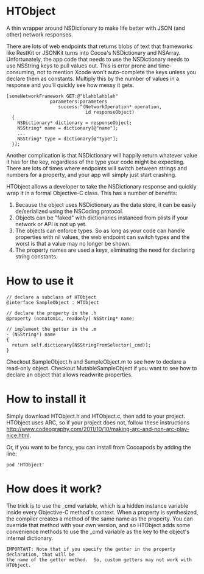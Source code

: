 HTObject
========

A thin wrapper around NSDictionary to make life better with JSON (and other) network responses.


There are lots of web endpoints that returns blobs of text that frameworks like RestKit or JSONKit turns into Cocoa's NSDictionary and NSArray.  Unfortunately, the app code that needs to use the NSDictionary needs to use NSString keys to pull values out.  This is error prone and time-consuming, not to mention Xcode won't auto-complete the keys unless you declare them as constants.  Multiply this by the number of values in a response and you'll quickly see how messy it gets. 

```
[someNetworkFramework GET:@"blahblahblah"
                parameters:parameters
                   success:^(NetworkOperation* operation,
                             id responseObject)
  {
    NSDictionary* dictionary = responseObject;
    NSString* name = dictionary[@"name"];
    ...
    NSString* type = dictionary[@"type"];
  }];
```

Another complication is that NSDictionary will happily return whatever value it has for the key, regardless of the type your code might be expecting.  There are lots of times where endpoints will switch between strings and numbers for a property, and your app will simply just start crashing.

HTObject allows a developer to take the NSDictionary response and quickly wrap it in a formal Objective-C class.  This has a number of benefits:

1.  Because the object uses NSDictionary as the data store, it can be easily de/serialized using the NSCoding protocol.
2.  Objects can be "faked" with dictionaries instanced from plists if your network or API is not up yet.
3.  The objects can enforce types.  So as long as your code can handle properties with nil values, the web endpoint can switch types and the worst is that a value may no longer be shown.
4.  The property names are used a keys, eliminating the need for declaring string constants.

How to use it
========

```
// declare a subclass of HTObject
@interface SampleObject : HTObject

// declare the property in the .h
@property (nonatomic, readonly) NSString* name;

// implement the getter in the .m
- (NSString*) name
{
  return self.dictionary[NSStringFromSelector(_cmd)];
}
```

Checkout SampleObject.h and SampleObject.m to see how to declare a read-only object.  Checkout MutableSampleObject if you want to see how to declare an object that allows readwrite properties.

How to install it
========

Simply download HTObject.h and HTObject.c, then add to your project.  HTObject uses ARC, so if your project does not, follow these instructions http://www.codeography.com/2011/10/10/making-arc-and-non-arc-play-nice.html.

Or, if you want to be fancy, you can install from Cocoapods by adding the line:

```
pod 'HTObject' 
```

How does it work?
========

The trick is to use the _cmd variable, which is a hidden instance variable inside every Objective-C method's context.  When a property is synthesized, the compiler creates a method of the same name as the property.  You can override that method with your own version, and so HTObject adds some convenience methods to use the _cmd variable as the key to the object's internal dictionary.

```
IMPORTANT: Note that if you specify the getter in the property declaration, that will be
the name of the getter method.  So, custom getters may not work with HTObject.
```

